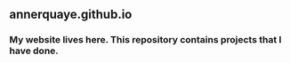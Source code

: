 ## annerquaye.github.io

### My website lives here. This repository contains projects that I have done.

